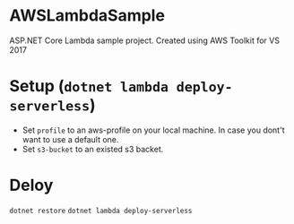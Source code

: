 # AWSLambdaSample
ASP.NET Core Lambda sample project. Created using AWS Toolkit for VS 2017


# Setup (`dotnet lambda deploy-serverless`) 
* Set `profile` to an aws-profile on your local machine. In case you dont't want to use a default one.
* Set `s3-bucket` to an existed s3 backet.


# Deloy

`dotnet restore`
`dotnet lambda deploy-serverless`
